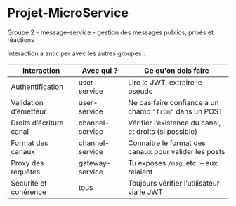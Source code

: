 # Projet-MicroService

Groupe 2 - message-service - gestion des messages publics, privés et réactions


Interaction a anticiper avec les autres groupes :

| Interaction             | Avec qui ?      | Ce qu'on dois faire                                     |
| ----------------------- | --------------- | ------------------------------------------------------- |
| Authentification        | user-service    | Lire le JWT, extraire le pseudo                         |
| Validation d’émetteur   | user-service    | Ne pas faire confiance à un champ `"from"` dans un POST |
| Droits d’écriture canal | channel-service | Vérifier l’existence du canal, et droits (si possible)  |
| Format des canaux       | channel-service | Connaitre le format des canaux pour valider les posts   |
| Proxy des requêtes      | gateway-service | Tu exposes `/msg`, etc. – eux relaient                  |
| Sécurité et cohérence   | tous            | Toujours vérifier l’utilisateur via le JWT              |
